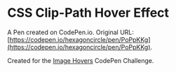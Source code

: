 # CSS Clip-Path Hover Effect

A Pen created on CodePen.io. Original URL: [https://codepen.io/hexagoncircle/pen/PoPpKKg](https://codepen.io/hexagoncircle/pen/PoPpKKg).

Created for the <a href="https://codepen.io/challenges/2020/april/3">Image Hovers</a> CodePen Challenge.
